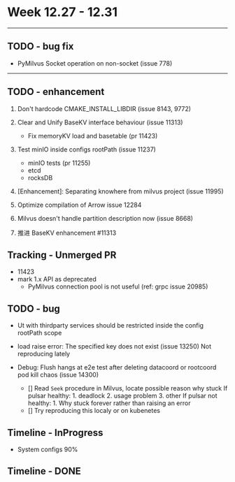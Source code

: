 # Week 12.27 - 12.31

---
## TODO - bug fix
- PyMilvus Socket operation on non-socket (issue 778)

---
## TODO - enhancement
1. Don't hardcode CMAKE_INSTALL_LIBDIR (issue 8143, 9772)
3. Clear and Unify BaseKV interface behaviour (issue 11313)
    - Fix memoryKV load and basetable (pr 11423)
4. Test minIO inside configs rootPath (issue 11237)
    - minIO tests (pr 11255)
    - etcd
    - rocksDB
5. [Enhancement]: Separating knowhere from milvus project (issue 11995)
6. Optimize compilation of Arrow issue 12284
7. Milvus doesn't handle partition description now (issue 8668)

5. 推进 BaseKV enhancement #11313

## Tracking - Unmerged PR
- 11423
- mark 1.x API as deprecated
    - PyMilvus connection pool is not useful (ref: grpc issue 20985)

## TODO - bug
- Ut with thirdparty services should be restricted inside the config rootPath scope
- load raise error: The specified key does not exist (issue 13250)
    Not reproducing lately

- Debug: Flush hangs at e2e test after deleting datacoord or rootcoord pod kill chaos (issue 14300)
    - [] Read `Seek` procedure in Milvus, locate possible reason why stuck
        If pulsar healthy:
            1. deadlock
            2. usage problem
            3. other
        If pulsar not healthy:
            1. Why stuck forever rather than raising an error
    - [] Try reproducing this localy or on kubenetes


## Timeline - InProgress
- System configs 90%

## Timeline - DONE
